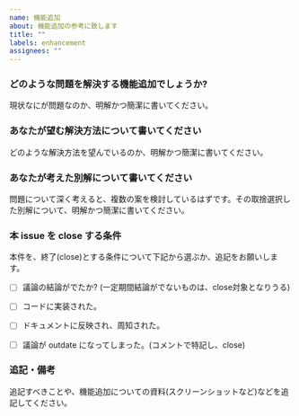 ```yaml
---
name: 機能追加
about: 機能追加の参考に致します
title: ""
labels: enhancement
assignees: ""
---
```


### どのような問題を解決する機能追加でしょうか?

現状なにが問題なのか、明解かつ簡潔に書いてください。

### あなたが望む解決方法について書いてください

どのような解決方法を望んでいるのか、明解かつ簡潔に書いてください。

### あなたが考えた別解について書いてください

問題について深く考えると、複数の案を検討しているはずです。その取捨選択した別解について、明解かつ簡潔に書いてください。

### 本 issue を close する条件

本件を、終了(close)とする条件について下記から選ぶか、追記をお願いします。

- [ ] 議論の結論がでたか? (一定期間結論がでないものは、close対象となりうる)

- [ ] コードに実装された。
- [ ] ドキュメントに反映され、周知された。
- [ ] 議論が outdate になってしまった。(コメントで特記し、close)

### 追記・備考

追記すべきことや、機能追加についての資料(スクリーンショットなど)などを追記してください。
